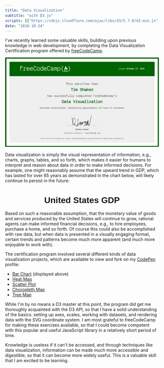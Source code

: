 ```yaml
---
title: "Data Visualization"
subtitle: "with D3.js"
scripts: [["https://cdnjs.cloudflare.com/ajax/libs/d3/5.7.0/d3.min.js", "sha384-HL96dun1KbYEq6UT/ZlsspAODCyQ+Zp4z318ajUPBPSMzy5dvxl6ziwmnil8/Cpd"], ['GDP.js', "sha384-PC96xYETvEZI5H5XZY6cxqZ9tY/UdYzLSCoE0ARjjwmt6ThyKuzJ+b9xAwpZmPJU"]]
date: "2018-10-24"
---
```


I've recently learned some valuable skills, building upon previous knowledge in
web development, by completing the Data Visualization
Certification program offered by [freeCodeCamp](https://learn.freecodecamp.org/).

[![Data Visualization Certification](./fcc-dataviz-cert.png)](https://www.freecodecamp.org/certification/tmshkr/data-visualization)

Data visualization is simply the visual representation of information, e.g.,
charts, graphs, tables, and so forth, which makes it easier for humans to interpret
and reason about data in order to make informed decisions. For example, one might
reasonably assume that the upward trend in GDP, which has lasted for over 65 years
as demonstrated in the chart below, will likely continue to persist in the future:

<style>
#gdp {
  text-align: center;
  font-family: sans-serif;
}

body.dark rect.bar {
  fill: #007f80;
}

body.light rect.bar {
  fill: #70afb2;
}

#tooltip {
  position: absolute;
  font-family: sans-serif;
  text-align: center;
  padding: 0.5em;
  white-space: nowrap;
  color: #fff;
  background-color: #00f;
  visibility: hidden;
  opacity: 0;
}

#tooltip text {
  display: block;
}
}
</style>
<div id="gdp">
  <h1 id="title">United States GDP</h1>
</div>

Based on such a reasonable assumption, that the monetary value of goods and services
produced by the United States will continue to grow, rational agents can make informed financial
decisions, e.g., to hire employees, purchase a home, and so forth. Of course this
could also be accomplished with raw data, but when
data is presented in a visually engaging format, certain trends and patterns become
much more apparent (and much more enjoyable to work with).

The certification program involved several different kinds of data visualization
projects, which are available to view and fork on my [CodePen](https://codepen.io/tmshkr/) profile:

- [Bar Chart](https://codepen.io/tmshkr/pen/aRmPxz) (displayed above)
- [Heat Map](https://codepen.io/tmshkr/pen/bmqKNW)
- [Scatter Plot](https://codepen.io/tmshkr/pen/qJrZJZ)
- [Choropleth Map](https://codepen.io/tmshkr/pen/EdbQBQ)
- [Tree Map](https://codepen.io/tmshkr/pen/zmWYMp)

While I'm by no means a D3 master at this point, the program did get me thoroughly
acquainted with the D3 API, so that I have a solid understanding of the basics:
setting up axes, scales, working with datasets, and rendering data with the SVG
coordinate system. I am most grateful to freeCodeCamp for making these exercises
available, so that I could become competent with this popular and
useful JavaScript library in a relatively short period of time.

Knowledge is useless if it can't be accessed, and through techniques like data
visualization, information can be made much more accessible and digestible,
so that it can become more widely useful. This is a valuable skill that I am
excited to be learning.
